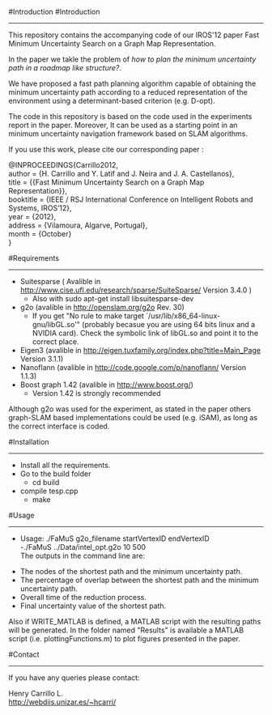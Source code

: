 #Introduction
#Introduction
***
This repository contains the accompanying code of our IROS'12 paper Fast Minimum Uncertainty Search on a Graph
Map Representation.

In the paper  we takle the problem of _how to plan the minimum uncertainty path in a roadmap like_
_structure?_.

We have proposed a fast path planning algorithm capable of obtaining the minimum uncertainty path according to a reduced representation of the environment using a determinant-based criterion (e.g. D-opt).

The code in this repository is based on the code used in the experiments report in the paper. Moreover, It can be used as a starting point in an minimum uncertainty navigation framework based on SLAM algorithms.

If you use this work, please cite our corresponding paper :

@INPROCEEDINGS{Carrillo2012,   
author = {H. Carrillo and Y. Latif and J. Neira and J. A. Castellanos},  
title = {{Fast Minimum Uncertainty Search on a Graph Map Representation}},  
booktitle = {IEEE / RSJ International Conference on Intelligent Robots and Systems, IROS’12},   
year = {2012},    
address = {Vilamoura, Algarve, Portugal},     
month = {October}    
}

#Requirements
***
* Suitesparse ( Avalible in http://www.cise.ufl.edu/research/sparse/SuiteSparse/ Version 3.4.0 )
  - Also with sudo apt-get install libsuitesparse-dev 
* g2o (avalible in http://openslam.org/g2o Rev. 30)
  - If you get "No rule to make target `/usr/lib/x86_64-linux-gnu/libGL.so'" (probably becasue you are using  64 bits linux and a NVIDIA card). Check the symbolic link of libGL.so and point it to the correct place.
* Eigen3 (avalible in http://eigen.tuxfamily.org/index.php?title=Main_Page Version 3.1.1)
* Nanoflann (avalible in http://code.google.com/p/nanoflann/ Version 1.1.3)
* Boost graph 1.42 (avalible in http://www.boost.org/)
  - Version 1.42 is strongly recommended  

Although g2o was used for the experiment, as stated in the paper others graph-SLAM based implementations could be used (e.g. iSAM), as long as the correct interface is coded.

#Installation
***
* Install all the requirements.
* Go to the build folder
  - cd build
* compile tesp.cpp
  - make

#Usage
***
* Usage: ./FaMuS g2o_filename  startVertexID endVertexID  
   -./FaMuS ../Data/intel_opt.g2o 10 500   
The outputs in the command line are:    
 - The nodes of the shortest path and the minimum uncertainty path.   
 - The percentage of overlap between the shortest path and the minimum uncertainty path.     
 - Overall time of the reduction process.   
 - Final uncertainty value of the shortest path.    

Also if WRITE_MATLAB is defined, a MATLAB script with the resulting paths will be generated. In the folder named "Results" is available a MATLAB script (i.e. plottingFunctions.m) to plot figures presented in the paper.

#Contact
***
If you have any queries please contact:

  Henry Carrillo L.    
  http://webdiis.unizar.es/~hcarri/